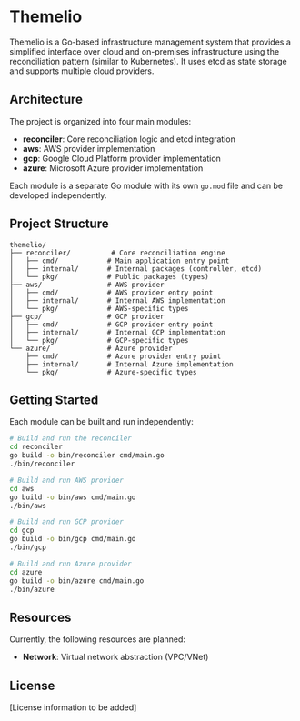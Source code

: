 # Themelio

Themelio is a Go-based infrastructure management system that provides a simplified interface over cloud and on-premises infrastructure using the reconciliation pattern (similar to Kubernetes). It uses etcd as state storage and supports multiple cloud providers.

## Architecture

The project is organized into four main modules:

- **reconciler**: Core reconciliation logic and etcd integration
- **aws**: AWS provider implementation
- **gcp**: Google Cloud Platform provider implementation  
- **azure**: Microsoft Azure provider implementation

Each module is a separate Go module with its own `go.mod` file and can be developed independently.

## Project Structure

```
themelio/
├── reconciler/          # Core reconciliation engine
│   ├── cmd/            # Main application entry point
│   ├── internal/       # Internal packages (controller, etcd)
│   └── pkg/            # Public packages (types)
├── aws/                # AWS provider
│   ├── cmd/            # AWS provider entry point
│   ├── internal/       # Internal AWS implementation
│   └── pkg/            # AWS-specific types
├── gcp/                # GCP provider
│   ├── cmd/            # GCP provider entry point
│   ├── internal/       # Internal GCP implementation
│   └── pkg/            # GCP-specific types
└── azure/              # Azure provider
    ├── cmd/            # Azure provider entry point
    ├── internal/       # Internal Azure implementation
    └── pkg/            # Azure-specific types
```

## Getting Started

Each module can be built and run independently:

```bash
# Build and run the reconciler
cd reconciler
go build -o bin/reconciler cmd/main.go
./bin/reconciler

# Build and run AWS provider
cd aws
go build -o bin/aws cmd/main.go
./bin/aws

# Build and run GCP provider
cd gcp
go build -o bin/gcp cmd/main.go
./bin/gcp

# Build and run Azure provider
cd azure
go build -o bin/azure cmd/main.go
./bin/azure
```

## Resources

Currently, the following resources are planned:

- **Network**: Virtual network abstraction (VPC/VNet)

## License

[License information to be added]
